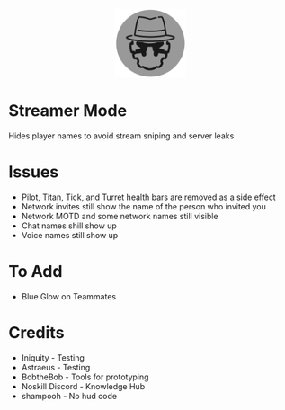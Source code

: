 <p align="center" style="text-align:center"><img width="125" height="122" src="https://github.com/taskinoz/Streamer-Mode/blob/28824ec5909dd4ea08c9ef18bc18ef4f5ee5fbac/assets/icon.png" alt="Streamer Mode - Incognito Pilot Helmet" /></p>

# Streamer Mode
Hides player names to avoid stream sniping and server leaks

# Issues

- Pilot, Titan, Tick, and Turret health bars are removed as a side effect
- Network invites still show the name of the person who invited you
- Network MOTD and some network names still visible
- Chat names shill show up
- Voice names still show up

# To Add

- Blue Glow on Teammates

# Credits

* Iniquity - Testing
* Astraeus - Testing
* BobtheBob - Tools for prototyping
* Noskill Discord - Knowledge Hub
* shampooh - No hud code
